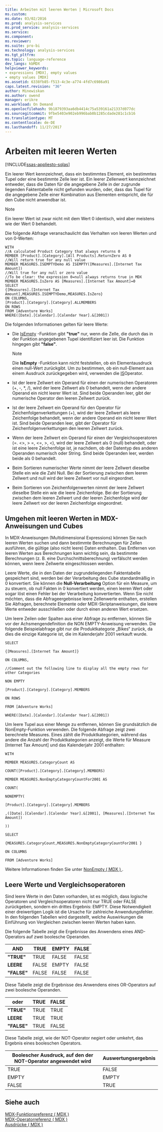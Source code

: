 ```yaml
---
title: Arbeiten mit leeren Werten | Microsoft Docs
ms.custom: 
ms.date: 03/02/2016
ms.prod: analysis-services
ms.prod_service: analysis-services
ms.service: 
ms.component: 
ms.reviewer: 
ms.suite: pro-bi
ms.technology: analysis-services
ms.tgt_pltfrm: 
ms.topic: language-reference
dev_langs: kbMDX
helpviewer_keywords:
- expressions [MDX], empty values
- empty values [MDX]
ms.assetid: 6338fb85-f513-4c3e-a774-4fd7c6986a91
caps.latest.revision: "36"
author: Minewiskan
ms.author: owend
manager: erikre
ms.workload: On Demand
ms.openlocfilehash: 9b1879393aa6db4414c75a539161a21337d077dc
ms.sourcegitcommit: 9fbe5403e902eb996bab0b1285cdade281c1cb16
ms.translationtype: MT
ms.contentlocale: de-DE
ms.lasthandoff: 11/27/2017
---
```

# <a name="working-with-empty-values"></a>Arbeiten mit leeren Werten
[!INCLUDE[ssas-appliesto-sqlas](../includes/ssas-appliesto-sqlas.md)]

  Ein leerer Wert kennzeichnet, dass ein bestimmtes Element, ein bestimmtes Tupel oder eine bestimmte Zelle leer ist. Ein leerer Zellenwert kennzeichnet entweder, dass die Daten für die angegebene Zelle in der zugrunde liegenden Faktentabelle nicht gefunden wurden, oder, dass das Tupel für die angegebene Zelle einer Kombination aus Elementen entspricht, die für den Cube nicht anwendbar ist.  
  
> [!NOTE]  
>  Ein leerer Wert ist zwar nicht mit dem Wert 0 identisch, wird aber meistens wie der Wert 0 behandelt.  
  
 Die folgende Abfrage veranschaulicht das Verhalten von leeren Werten und von 0-Werten:  
  
```  
WITH  
//A calculated Product Category that always returns 0  
MEMBER [Product].[Category].[All Products].ReturnZero AS 0  
//Will return true for any null value  
MEMBER MEASURES.ISEMPTYDemo AS ISEMPTY([Measures].[Internet Tax Amount])  
//Will true for any null or zero value  
//To be clear: the expression 0=null always returns true in MDX  
MEMBER MEASURES.IsZero AS [Measures].[Internet Tax Amount]=0  
SELECT  
{[Measures].[Internet Tax Amount],MEASURES.ISEMPTYDemo,MEASURES.IsZero}  
ON COLUMNS,  
[Product].[Category].[Category].ALLMEMBERS  
ON ROWS  
FROM [Adventure Works]  
WHERE([Date].[Calendar].[Calendar Year].&[2001])  
```  
  
 Die folgenden Informationen gelten für leere Werte:  
  
-   Die [IsEmpty](../mdx/isempty-mdx.md) -Funktion gibt **"true"** nur, wenn die Zelle, die durch das in der Funktion angegebenen Tupel identifiziert leer ist. Die Funktion hingegen gibt **"false"**.  
  
    > [!NOTE]  
    >  Die **IsEmpty** -Funktion kann nicht feststellen, ob ein Elementausdruck einen null-Wert zurückgibt. Um zu bestimmen, ob ein null-Element aus einem Ausdruck zurückgegeben wird, verwenden die [IS](../mdx/is-mdx.md)Operator.  
  
-   Ist der leere Zellwert ein Operand für einen der numerischen Operatoren (+, -, *, /), wird der leere Zellwert als 0 behandelt, wenn der andere Operand ein nicht leerer Wert ist. Sind beide Operanden leer, gibt der numerische Operator den leeren Zellwert zurück.  
  
-   Ist der leere Zellwert ein Operand für den Operator für Zeichenfolgenverkettungen (+), wird der leere Zellwert als leere Zeichenfolge behandelt, wenn der andere Operand ein nicht leerer Wert ist. Sind beide Operanden leer, gibt der Operator für Zeichenfolgenverkettungen den leeren Zellwert zurück.  
  
-   Wenn der leere Zellwert ein Operand für einen der Vergleichsoperatoren (=. <>, > =, \<=, >, <), wird der leere Zellwert als 0 (null) behandelt, oder ist eine leere Zeichenfolge ist, je nachdem, ob der Datentyp des anderen Operanden numerisch oder String. Sind beide Operanden leer, werden beide als 0 behandelt.  
  
-   Beim Sortieren numerischer Werte nimmt der leere Zellwert dieselbe Stelle ein wie die Zahl Null. Bei der Sortierung zwischen dem leeren Zellwert und null wird der leere Zellwert vor null eingeordnet.  
  
-   Beim Sortieren von Zeichenfolgenwerten nimmt der leere Zellwert dieselbe Stelle ein wie die leere Zeichenfolge. Bei der Sortierung zwischen dem leeren Zellwert und der leeren Zeichenfolge wird der leere Zellwert vor der leeren Zeichenfolge eingeordnet.  
  
## <a name="dealing-with-empty-values-in-mdx-statements-and-cubes"></a>Umgehen mit leeren Werten in MDX-Anweisungen und Cubes  
 In MDX-Anweisungen (Multidimensional Expressions) können Sie nach leeren Werten suchen und dann bestimmte Berechnungen für Zellen ausführen, die gültige (also nicht leere) Daten enthalten. Das Entfernen von leeren Werten aus Berechnungen kann wichtig sein, da bestimmte Berechnungen (z. B. eine Durchschnittsberechnung) verfälscht werden können, wenn leere Zellwerte eingeschlossen werden.  
  
 Leere Werte, die in den Daten der zugrundeliegenden Faktentabelle gespeichert sind, werden bei der Verarbeitung des Cube standardmäßig in 0 konvertiert. Sie können die **Null-Verarbeitung** Option für ein Measure, um zu steuern, ob null Fakten in 0 konvertiert werden, einen leeren Wert oder sogar löst einen Fehler bei der Verarbeitung konvertierten. Wenn Sie nicht möchten, dass die Abfrageergebnisse leere Zellenwerte enthalten, erstellen Sie Abfragen, berechnete Elemente oder MDX-Skriptanweisungen, die leere Werte entweder ausschließen oder durch einen anderen Wert ersetzen.  
  
 Um leere Zeilen oder Spalten aus einer Abfrage zu entfernen, können Sie vor der Achsmengendefinition die NON EMPTY-Anweisung verwenden. Die folgende Beispielabfrage gibt nur die Produktkategorie „Bikes“ zurück, da dies die einzige Kategorie ist, die im Kalenderjahr 2001 verkauft wurde.  
  
 `SELECT`  
  
 `{[Measures].[Internet Tax Amount]}`  
  
 `ON COLUMNS,`  
  
 `//Comment out the following line to display all the empty rows for other Categories`  
  
 `NON EMPTY`  
  
 `[Product].[Category].[Category].MEMBERS`  
  
 `ON ROWS`  
  
 `FROM [Adventure Works]`  
  
 `WHERE([Date].[Calendar].[Calendar Year].&[2001])`  
  
 Um leere Tupel aus einer Menge zu entfernen, können Sie grundsätzlich die NonEmpty-Funktion verwenden. Die folgende Abfrage zeigt zwei berechnete Measures. Eines zählt die Produktkategorien, während das andere die Anzahl der Produktkategorien anzeigt, die Werte für Measure [Internet Tax Amount] und das Kalenderjahr 2001 enthalten:  
  
 `WITH`  
  
 `MEMBER MEASURES.CategoryCount AS`  
  
 `COUNT([Product].[Category].[Category].MEMBERS)`  
  
 `MEMBER MEASURES.NonEmptyCategoryCountFor2001 AS`  
  
 `COUNT(`  
  
 `NONEMPTY(`  
  
 `[Product].[Category].[Category].MEMBERS`  
  
 `,([Date].[Calendar].[Calendar Year].&[2001], [Measures].[Internet Tax Amount])`  
  
 `))`  
  
 `SELECT`  
  
 `{MEASURES.CategoryCount,MEASURES.NonEmptyCategoryCountFor2001 }`  
  
 `ON COLUMNS`  
  
 `FROM [Adventure Works]`  
  
 Weitere Informationen finden Sie unter [NonEmpty &#40; MDX &#41; ](../mdx/nonempty-mdx.md).  
  
## <a name="empty-values-and-comparison-operators"></a>Leere Werte und Vergleichsoperatoren  
 Sind leere Werte in den Daten vorhanden, ist es möglich, dass logische Operatoren und Vergleichsoperatoren nicht nur TRUE oder FALSE zurückgeben, sondern ein drittes Ergebnis: EMPTY. Diese Notwendigkeit einer dreiwertigen Logik ist die Ursache für zahlreiche Anwendungsfehler. In den folgenden Tabellen wird dargestellt, welche Auswirkungen die Einführung von Vergleichen zwischen leeren Werten haben kann.  
  
 Die folgende Tabelle zeigt die Ergebnisse des Anwendens eines AND-Operators auf zwei boolesche Operanden.  
  
|AND|TRUE|EMPTY|FALSE|  
|---------|----------|-----------|-----------|  
|**"TRUE"**|TRUE|FALSE|FALSE|  
|**LEERE**|FALSE|EMPTY|FALSE|  
|**"FALSE"**|FALSE|FALSE|FALSE|  
  
 Diese Tabelle zeigt die Ergebnisse des Anwendens eines OR-Operators auf zwei boolesche Operanden.  
  
|oder|TRUE|FALSE|  
|--------|----------|-----------|  
|**"TRUE"**|TRUE|TRUE|  
|**LEERE**|TRUE|TRUE|  
|**"FALSE"**|TRUE|FALSE|  
  
 Diese Tabelle zeigt, wie der NOT-Operator negiert oder umkehrt, das Ergebnis eines booleschen Operators.  
  
|Boolescher Ausdruck, auf den der NOT-Operator angewendet wird|Auswertungsergebnis|  
|-------------------------------------------------------------|------------------|  
|TRUE|FALSE|  
|EMPTY|EMPTY|  
|FALSE|TRUE|  
  
## <a name="see-also"></a>Siehe auch  
 [MDX-Funktionsreferenz &#40; MDX &#41;](../mdx/mdx-function-reference-mdx.md)   
 [MDX-Operatorreferenz &#40; MDX &#41;](../mdx/mdx-operator-reference-mdx.md)   
 [Ausdrücke &#40; MDX &#41;](../mdx/expressions-mdx.md)  
  
  
